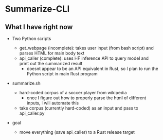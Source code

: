 # Summarize-CLI


## What I have right now
- Two Python scripts
    - get_webpage (incomplete): takes user input (from bash script) and parses HTML for main body text
    - api_caller (complete): uses HF inference API to query model and print out the summarized result
        - doesnt appear to be an API equivalent in Rust, so I plan to run the Python script in main Rust program

- summarize.sh
    - hard-coded corpus of a soccer player from wikipedia
        - once I figure out how to properly parse the html of different inputs, I will automate this
    - take corpus (currently hard-coded) as an input and pass to api_caller.py

- goal
    - move everything (save api_caller) to a Rust release target